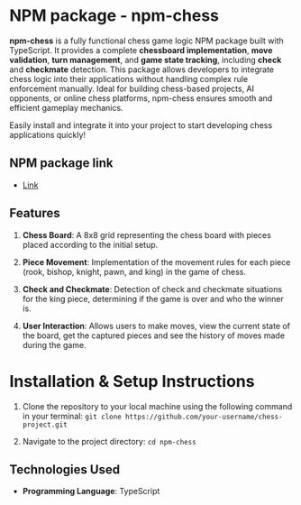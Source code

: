  # NPM package - npm-chess

**npm-chess** is a fully functional chess game logic NPM package built with TypeScript. It provides a complete **chessboard implementation**, **move validation**, **turn management**, and **game state tracking**, including **check** and **checkmate** detection. This package allows developers to integrate chess logic into their applications without handling complex rule enforcement manually. Ideal for building chess-based projects, AI opponents, or online chess platforms, npm-chess ensures smooth and efficient gameplay mechanics.

Easily install and integrate it into your project to start developing chess applications quickly!

## NPM package link

* [Link](https://www.npmjs.com/package/npm-chess)

## Features
1. **Chess Board**: A 8x8 grid representing the chess board with pieces placed according to the initial setup.

2. **Piece Movement**: Implementation of the movement rules for each piece (rook, bishop, knight, pawn, and king) in the game of chess.

3. **Check and Checkmate**: Detection of check and checkmate situations for the king piece, determining if the game is over and who the winner is.

5. **User Interaction**: Allows users to make moves, view the current state of the board, get the captured pieces and see the history of moves made during the game.

# Installation & Setup Instructions

1. Clone the repository to your local machine using the following command in your terminal:
`git clone https://github.com/your-username/chess-project.git`

2. Navigate to the project directory: `cd npm-chess`

## Technologies Used

- **Programming Language**: TypeScript
